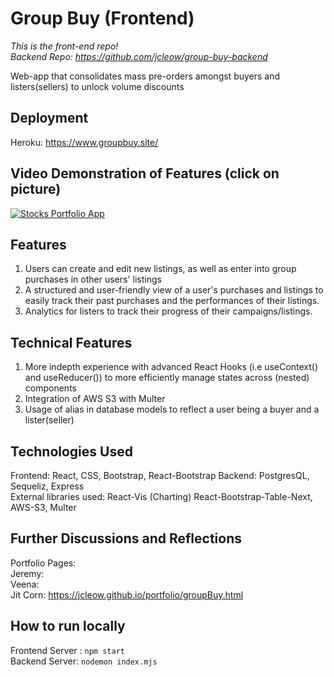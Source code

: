 # Group Buy (Frontend)
*This is the front-end repo!   
Backend Repo: https://github.com/jcleow/group-buy-backend*

Web-app that consolidates mass pre-orders amongst buyers and listers(sellers) to unlock volume discounts

## Deployment ##
Heroku: https://www.groupbuy.site/

## Video Demonstration of Features (click on picture) ##
[![Stocks Portfolio App](https://imgur.com/h23szWM.png)](https://youtu.be/HNKZnJUuFjI)

## Features ##
1. Users can create and edit new listings, as well as enter into group purchases in other users' listings
2. A structured and user-friendly view of a user's purchases and listings to easily track their past purchases and the performances of their listings.
3. Analytics for listers to track their progress of their campaigns/listings.

## Technical Features ##
1. More indepth experience with advanced React Hooks (i.e useContext() and useReducer()) to more efficiently manage states across (nested) components
2. Integration of AWS S3 with Multer
3. Usage of alias in database models to reflect a user being a buyer and a lister(seller)

## Technologies Used ##
Frontend: React, CSS, Bootstrap, React-Bootstrap
Backend: PostgresQL, Sequeliz, Express  
External libraries used: React-Vis (Charting) React-Bootstrap-Table-Next, AWS-S3, Multer 

## Further Discussions and Reflections ##
Portfolio Pages:  
Jeremy:  
Veena:  
Jit Corn: https://jcleow.github.io/portfolio/groupBuy.html  

## How to run locally ##
Frontend Server : `npm start`  
Backend Server: `nodemon index.mjs`
